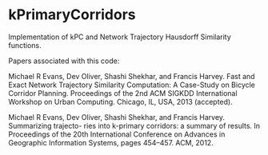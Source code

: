kPrimaryCorridors
=================

Implementation of kPC and Network Trajectory Hausdorff Similarity functions. 

Papers associated with this code:

Michael R Evans, Dev Oliver, Shashi Shekhar, and Francis Harvey. Fast and Exact Network
Trajectory Similarity Computation: A Case-Study on Bicycle Corridor Planning. Proceedings
of the 2nd ACM SIGKDD International Workshop on Urban Computing. Chicago, IL, USA,
2013 (accepted).

Michael R Evans, Dev Oliver, Shashi Shekhar, and Francis Harvey. Summarizing trajecto- 
ries into k-primary corridors: a summary of results. In Proceedings of the 20th 
International Conference on Advances in Geographic Information Systems, pages 454–457. 
ACM, 2012.


